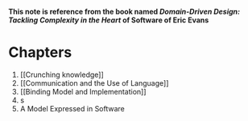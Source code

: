**This note is reference from the book named *Domain-Driven Design: Tackling Complexity in the Heart* of Software of Eric Evans**
# Chapters
1. [[Crunching knowledge]]
2. [[Communication and the Use of Language]]
3. [[Binding Model and Implementation]]
4. s
5. A Model Expressed in Software
